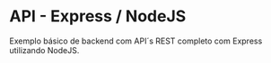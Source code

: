 # API - Express / NodeJS

Exemplo básico de backend com API´s REST completo com Express utilizando NodeJS.
